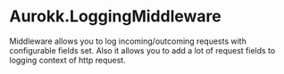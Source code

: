 # Aurokk.LoggingMiddleware

Middleware allows you to log incoming/outcoming requests with configurable fields set. Also it allows you to add a lot of request fields to logging context of http request.
